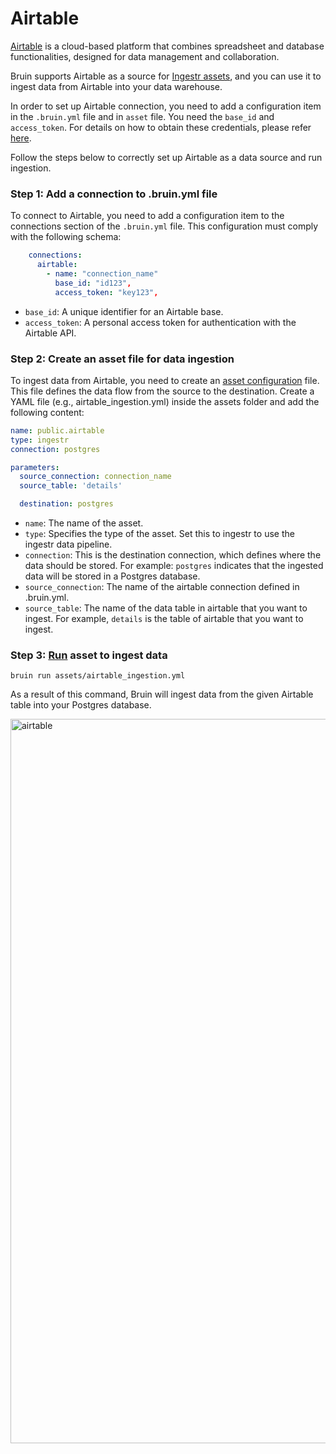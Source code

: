 # Airtable
[Airtable](https://www.airtable.com/) is a cloud-based platform that combines spreadsheet and database functionalities, designed for data management and collaboration.

Bruin supports Airtable as a source for [Ingestr assets](/assets/ingestr), and you can use it to ingest data from Airtable into your data warehouse.

In order to set up Airtable connection, you need to add a configuration item in the `.bruin.yml` file and in `asset` file. You need the `base_id` and `access_token`. For details on how to obtain these credentials, please refer [here](https://dlthub.com/docs/dlt-ecosystem/verified-sources/airtable#setup-guide).

Follow the steps below to correctly set up Airtable as a data source and run ingestion.

### Step 1: Add a connection to .bruin.yml file

To connect to Airtable, you need to add a configuration item to the connections section of the `.bruin.yml` file. This configuration must comply with the following schema:

```yaml
    connections:
      airtable:
        - name: "connection_name"
          base_id: "id123",
          access_token: "key123",
```

- `base_id`: A unique identifier for an Airtable base.
- `access_token`: A personal access token for authentication with the Airtable API.

### Step 2: Create an asset file for data ingestion

To ingest data from Airtable, you need to create an [asset configuration](/assets/ingestr#asset-structure) file. This file defines the data flow from the source to the destination. Create a YAML file (e.g., airtable_ingestion.yml) inside the assets folder and add the following content:

```yaml
name: public.airtable
type: ingestr
connection: postgres

parameters:
  source_connection: connection_name
  source_table: 'details'

  destination: postgres
```

- `name`: The name of the asset.
- `type`: Specifies the type of the asset. Set this to ingestr to use the ingestr data pipeline.
- `connection`: This is the destination connection, which defines where the data should be stored. For example: `postgres` indicates that the ingested data will be stored in a Postgres database.
- `source_connection`: The name of the airtable connection defined in .bruin.yml.
- `source_table`: The name of the data table in airtable that you want to ingest. For example, `details` is the table of airtable that you want to ingest.

### Step 3: [Run](/commands/run) asset to ingest data
```     
bruin run assets/airtable_ingestion.yml
```
As a result of this command, Bruin will ingest data from the given Airtable table into your Postgres database.


<img width="1159" alt="airtable" src="https://github.com/user-attachments/assets/416f8a07-be28-43a2-a227-9d6077276f1d">
